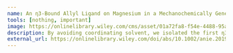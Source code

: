 ```yaml
---
name: An η3‐Bound Allyl Ligand on Magnesium in a Mechanochemically Generated Mg/K Allyl Complex
tools: [nothing, important]
image: https://onlinelibrary.wiley.com/cms/asset/01a72fa8-f54e-4488-95a1-1d961f3f6adb/ange201916410-toc-0001-m.jpg
description: By avoiding coordinating solvent, we isolated the first η3‐Bound allyl on magnesium. DFT calculations helped us understand the bonding, and make a "recipe" for how to predict eta-3 allyls based on coordination number
external_url: https://onlinelibrary.wiley.com/doi/abs/10.1002/anie.201916410
---
```


